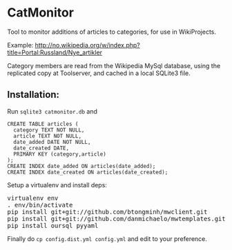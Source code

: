 # CatMonitor

Tool to monitor additions of articles to categories, for use in WikiProjects.

Example: http://no.wikipedia.org/w/index.php?title=Portal:Russland/Nye_artikler

Category members are read from the Wikipedia MySql database, using the replicated copy at Toolserver,
and cached in a local SQLite3 file.

## Installation:

Run <code>sqlite3 catmonitor.db</code> and 
````
CREATE TABLE articles (
  category TEXT NOT NULL,
  article TEXT NOT NULL,
  date_added DATE NOT NULL, 
  date_created DATE,
  PRIMARY KEY (category,article)
);
CREATE INDEX date_added ON articles(date_added);
CREATE INDEX date_created ON articles(date_created);
````

Setup a virtualenv and install deps: 
<pre>
virtualenv env
. env/bin/activate
pip install git+git://github.com/btongminh/mwclient.git
pip install git+git://github.com/danmichaelo/mwtemplates.git
pip install oursql pyyaml
</pre>
Finally do <code>cp config.dist.yml config.yml</code> and edit to your preference.
